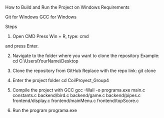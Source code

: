 How to Build and Run the Project on Windows
Requirements

Git for Windows
GCC for Windows

Steps

1. Open CMD
Press Win + R, type:
  cmd

and press Enter.

2. Navigate to the folder where you want to clone the repository
Example:
  cd C:\Users\YourName\Desktop

3. Clone the repository from GitHub
Replace <URL> with the repo link:
  git clone <URL>

4. Enter the project folder
  cd CoilProyect_Group4

5. Compile the project with GCC
  gcc -Wall -o programa.exe main.c constants.c backend/bird.c backend/game.c backend/pipes.c frontend/display.c frontend/mainMenu.c frontend/topScore.c

6. Run the program
  programa.exe

